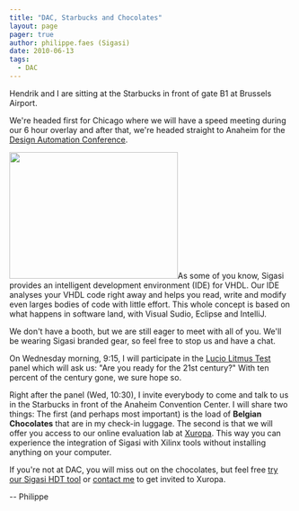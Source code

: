 ```yaml
---
title: "DAC, Starbucks and Chocolates"
layout: page 
pager: true
author: philippe.faes (Sigasi)
date: 2010-06-13
tags: 
  - DAC
---
```

<div class="content">
<p>Hendrik and I are sitting at the Starbucks in front of gate B1 at Brussels Airport.</p><p>We're headed first for Chicago where we will have a speed meeting during our 6 hour overlay and after that, we're headed straight to Anaheim for the <a href="http://www.dac.com" class="elf-external elf-icon">Design Automation Conference</a>.</p><p><span class="inline inline-left"><img src="http://www.sigasi.com/sites/www.sigasi.com/files/images/photo.img_assist_custom-300x225.jpg" alt="" title="" class="image image-img_assist_custom-300x225 " width="300" height="225"/></span>As some of you know, Sigasi provides an intelligent development environment (IDE) for VHDL. Our IDE analyses your VHDL code right away and helps you read, write and modify even larges bodies of code with little effort. This whole concept is based on what happens in software land, with Visual Sudio, Eclipse and IntelliJ.</p><p>We don't have a booth, but we are still eager to meet with all of you. We'll be wearing Sigasi branded gear, so feel free to stop us and have a chat. </p><p>On Wednesday morning, 9:15, I will participate in the <a href="/content/sigasi-ready-21st-century">Lucio Litmus Test</a> panel which will ask us: "Are you ready for the 21st century?" With ten percent of the century gone, we sure hope so. </p><p>Right after the panel (Wed, 10:30), I invite everybody to come and talk to us in the Starbucks in front of the Anaheim Convention Center. I will share two things: The first (and perhaps most important) is  the load of <strong>Belgian Chocolates</strong> that are in my check-in luggage. The second is that we will offer you access to our online evaluation lab at <a href="http://www.xuropa.com" class="elf-external elf-icon">Xuropa</a>. This way you can experience the integration of Sigasi with Xilinx tools without installing anything on your computer. </p><p>If you're not at DAC, you will miss out on the chocolates, but feel free <a href="/start">try our Sigasi HDT tool</a> or <a href="mailto:philippe.faes@sigasi.com" class="elf-mailto elf-icon">contact me</a> to get invited to Xuropa.</p><p>-- Philippe</p>  </div>


